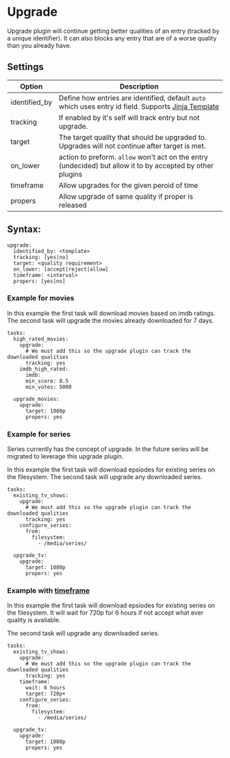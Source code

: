# Upgrade
Upgrade plugin will continue getting better qualities of an entry (tracked by a unique identifier). It can also blocks any entry that are of a worse quality than you already have.

## Settings

| **Option** | **Description** |
| --- | --- |
| identified_by | Define how entries are identified, default `auto` which uses entry id field. Supports [Jinja Template](https://flexget.com/Jinja) |
| tracking | If enabled by it's self will track entry but not upgrade. |
| target | The target quality that should be upgraded to. Upgrades will not continue after target is met. |
| on_lower | action to preform. `allow` won't act on the entry (undecided) but allow it to by accepted by other plugins |
| timeframe | Allow upgrades for the given peroid of time |
| propers | Allow upgrade of same quality if proper is released |


## Syntax:

```
upgrade:
  identified_by: <template>
  tracking: [yes|no]
  target: <quality requirement>
  on_lower: [accept|reject|allow]
  timeframe: <interval>
  propers: [yes|no]
```

### Example for movies
In this example the first task will download movies based on imdb ratings. The second task will upgrade the movies already downloaded for 7 days.

```
tasks:
  high_rated_movies:
    upgrade:
      # We must add this so the upgrade plugin can track the downloaded qualities
      tracking: yes
    imdb_high_rated:
      imdb:
      min_score: 8.5
      min_votes: 5000

  upgrade_movies:
    upgrade:
      target: 1080p
      propers: yes
```

### Example for series

Series currently has the concept of upgrade. In the future series will be migrated to leverage this upgrade plugin.

In this example the first task will download epsiodes for existing series on the filesystem. The second task will upgrade any downloaded series.

```
tasks:
  existing_tv_shows:
    upgrade:
      # We must add this so the upgrade plugin can track the downloaded qualities
      tracking: yes
    configure_series:
      from:
        filesystem:
          - /media/series/

  upgrade_tv:
    upgrade:
      target: 1080p
      propers: yes
```

### Example with [timeframe](https://flexget.com/Plugins/timeframe)

In this example the first task will download epsiodes for existing series on the filesystem. It will wait for 720p for 6 hours if not accept what ever quality is available.

The second task will upgrade any downloaded series.

```
tasks:
  existing_tv_shows:
    upgrade:
      # We must add this so the upgrade plugin can track the downloaded qualities
      tracking: yes
    timeframe:
      wait: 6 hours
      target: 720p+
    configure_series:
      from:
        filesystem:
          - /media/series/

  upgrade_tv:
    upgrade:
      target: 1080p
      propers: yes
```



